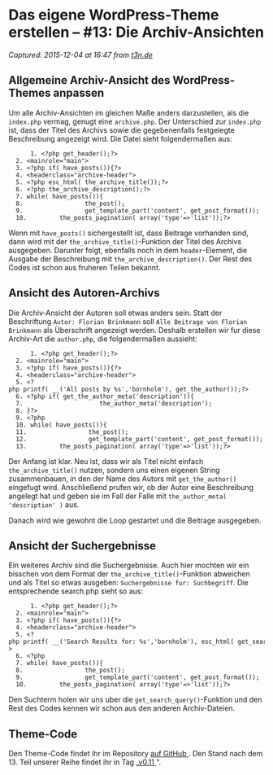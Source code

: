 # Das eigene WordPress-Theme erstellen – #13: Die Archiv-Ansichten

_Captured: 2015-12-04 at 16:47 from [t3n.de](http://t3n.de/news/eigene-wordpress-theme-erstellen-archiv-ansichten-660354/)_

## Allgemeine Archiv-Ansicht des WordPress-Themes anpassen

Um alle Archiv-Ansichten im gleichen Maße anders darzustellen, als die `index.php` vermag, genugt eine `archive.php`. Der Unterschied zur `index.php` ist, dass der Titel des Archivs sowie die gegebenenfalls festgelegte Beschreibung angezeigt wird. Die Datei sieht folgendermaßen aus:
    
          1. <?php get_header();?>
      2. <mainrole="main">
      3. <?php if( have_posts()){?>
      4. <headerclass="archive-header">
      5. <?php esc_html( the_archive_title());?>
      6. <?php the_archive_description();?>
      7. while( have_posts()){
      8.                 the_post();
      9.                 get_template_part('content', get_post_format());
      10.         the_posts_pagination( array('type'=>'list'));?>

Wenn mit `have_posts()` sichergestellt ist, dass Beitrage vorhanden sind, dann wird mit der `the_archive_title()`-Funktion der Titel des Archivs ausgegeben. Darunter folgt, ebenfalls noch in dem `header`-Element, die Ausgabe der Beschreibung mit `the_archive_description()`. Der Rest des Codes ist schon aus fruheren Teilen bekannt.

## Ansicht des Autoren-Archivs

Die Archiv-Ansicht der Autoren soll etwas anders sein. Statt der Beschriftung `Autor: Florian Brinkmann` soll `Alle Beitrage von Florian Brinkmann` als Überschrift angezeigt werden. Deshalb erstellen wir fur diese Archiv-Art die `author.php`, die folgendermaßen aussieht:
    
          1. <?php get_header();?>
      2. <mainrole="main">
      3. <?php if( have_posts()){?>
      4. <headerclass="archive-header">
      5. <?php printf( __('All posts by %s','bornholm'), get_the_author());?>
      6. <?php if( get_the_author_meta('description')){
      7.                     the_author_meta('description');
      8. }?>
      9. <?php
      10. while( have_posts()){
      11.                 the_post();
      12.                 get_template_part('content', get_post_format());
      13.         the_posts_pagination( array('type'=>'list'));?>

Der Anfang ist klar. Neu ist, dass wir als Titel nicht einfach `the_archive_title()` nutzen, sondern uns einen eigenen String zusammenbauen, in den der Name des Autors mit `get_the_author()` eingefugt wird. Anschließend prufen wir, ob der Autor eine Beschreibung angelegt hat und geben sie im Fall der Falle mit `the_author_meta( 'description' )` aus.

Danach wird wie gewohnt die Loop gestartet und die Beitrage ausgegeben.

## Ansicht der Suchergebnisse

Ein weiteres Archiv sind die Suchergebnisse. Auch hier mochten wir ein bisschen von dem Format der `the_archive_title()`-Funktion abweichen und als Titel so etwas ausgeben: `Suchergebnisse fur: Suchbegriff`. Die entsprechende search.php sieht so aus:
    
          1. <?php get_header();?>
      2. <mainrole="main">
      3. <?php if( have_posts()){?>
      4. <headerclass="archive-header">
      5. <?php printf( __('Search Results for: %s','bornholm'), esc_html( get_search_query()));?>
      6. <?php
      7. while( have_posts()){
      8.                 the_post();
      9.                 get_template_part('content', get_post_format());
      10.         the_posts_pagination( array('type'=>'list'));?>

Den Suchterm holen wir uns uber die `get_search_query()`-Funktion und den Rest des Codes kennen wir schon aus den anderen Archiv-Dateien.

## Theme-Code

Den Theme-Code findet ihr im Repository [auf GitHub ](https://github.com/FlorianBrinkmann/Bornholm-Artikelreihe/). Den Stand nach dem 13. Teil unserer Reihe findet ihr in Tag „[v0.11 ](https://github.com/FlorianBrinkmann/Bornholm-Artikelreihe/tree/v0.11)".


